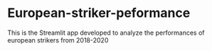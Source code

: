 # European-striker-peformance
This is the Streamlit app developed to analyze the performances of european strikers  from 2018-2020
